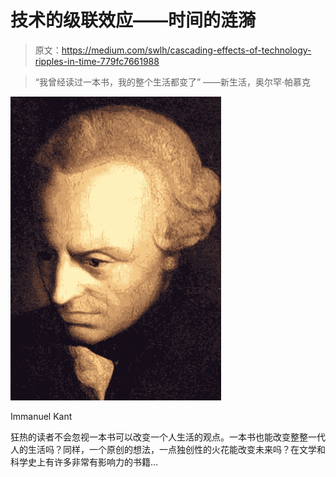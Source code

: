 # 技术的级联效应——时间的涟漪

> 原文：<https://medium.com/swlh/cascading-effects-of-technology-ripples-in-time-779fc7661988>

> “我曾经读过一本书，我的整个生活都变了”
> ——新生活，奥尔罕·帕慕克

![](img/d38597d7ef71058acca87ffcec5fb535.png)

Immanuel Kant

狂热的读者不会忽视一本书可以改变一个人生活的观点。一本书也能改变整整一代人的生活吗？同样，一个原创的想法，一点独创性的火花能改变未来吗？在文学和科学史上有许多非常有影响力的书籍…